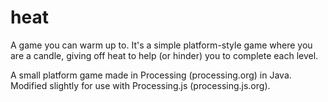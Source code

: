 # heat

A game you can warm up to. It's a simple platform-style game where you are a candle, giving off heat to help (or hinder) you to complete each level. 

A small platform game made in Processing (processing.org) in Java. Modified slightly for use with Processing.js (processing.js.org).

